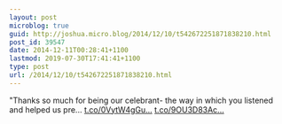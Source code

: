 ```yaml
---
layout: post
microblog: true
guid: http://joshua.micro.blog/2014/12/10/t542672251871838210.html
post_id: 39547
date: 2014-12-11T00:28:41+1100
lastmod: 2019-07-30T17:41:41+1100
type: post
url: /2014/12/10/t542672251871838210.html
---
```

"Thanks so much for being our celebrant- the way in which you listened and helped us pre... [t.co/0VytW4gGu...](http://t.co/0VytW4gGuh) [t.co/9OU3D83Ac...](http://t.co/9OU3D83Ac6)
